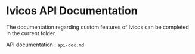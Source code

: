 # Ivicos API Documentation

The documentation regarding custom features of Ivicos can be completed in the current folder.

API documentation : `api-doc.md`